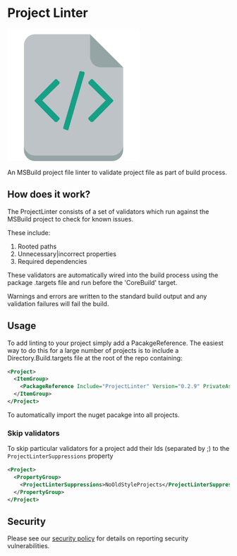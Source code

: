 # Project Linter

<img src="./Xml.png" width="300px" />

An MSBuild project file linter to validate project file as part of build process.

## How does it work?

The ProjectLinter consists of a set of validators which run against the MSBuild project to check for known issues.

These include:

1. Rooted paths
2. Unnecessary|incorrect properties
3. Required dependencies

These validators are automatically wired into the build process using the package .targets file and run before the 'CoreBuild' target.

Warnings and errors are written to the standard build output and any validation failures will fail the build.

## Usage

To add linting to your project simply add a PacakgeReference.
The easiest way to do this for a large number of projects is to include a Directory.Build.targets file at the root of the repo containing:

```xml
<Project>
  <ItemGroup>
    <PackageReference Include="ProjectLinter" Version="0.2.9" PrivateAssets="All" />
  </ItemGroup>
</Project>
```

To automatically import the nuget pacakge into all projects.

### Skip validators

To skip particular validators for a project add their Ids (separated by ;) to the `ProjectLinterSuppressions` property

```xml
<Project>
  <PropertyGroup>
    <ProjectLinterSuppressions>NoOldStyleProjects</ProjectLinterSuppressions>
  </PropertyGroup>
</Project>
```

## Security

Please see our [security policy](https://github.com/G-Research/ProjectLinter/blob/main/SECURITY.md) for details on reporting security vulnerabilities.

